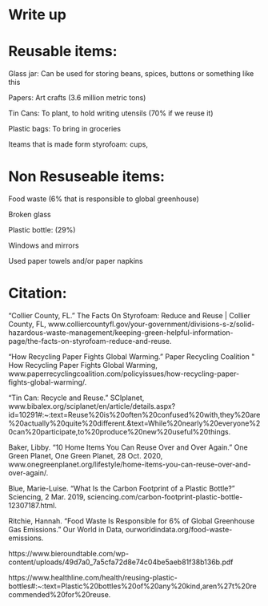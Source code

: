  # Write up
  <h1> Reusable items: </h1>
<p> Glass jar: Can be used for storing beans, spices, buttons or something like this </p>
<p> Papers: Art crafts (3.6 million metric tons) </p>
<p> Tin Cans: To plant, to hold writing utensils (70% if we reuse it) </p>
<p> Plastic bags: To bring in groceries </p> 
Iteams that is made form styrofoam: cups,
<p>  </p>
<h1> Non Resuseable items: </h1>
<p> Food waste (6% that is responsible to global greenhouse) </p>
<p> Broken glass </p>
<p> Plastic bottle: (29%) </p>
<p> Windows and mirrors </p>
<p> Used paper towels and/or paper napkins </p>
<p>  </p>
<h1> Citation: </h1>
<p> “Collier County, FL.” The Facts On Styrofoam: Reduce and Reuse | Collier County, FL, www.colliercountyfl.gov/your-government/divisions-s-z/solid-hazardous-waste-management/keeping-green-helpful-information-page/the-facts-on-styrofoam-reduce-and-reuse. </p> 
<p> “How Recycling Paper Fights Global Warming.” Paper Recycling Coalition " How Recycling Paper Fights Global Warming, www.paperrecyclingcoalition.com/policyissues/how-recycling-paper-fights-global-warming/. </p> 
<p> “Tin Can: Recycle and Reuse.” SCIplanet, www.bibalex.org/sciplanet/en/article/details.aspx?id=10291#:~:text=Reuse%20is%20often%20confused%20with,they%20are%20actually%20quite%20different.&amp;text=While%20nearly%20everyone%20can%20participate,to%20produce%20new%20useful%20things. </p>  
<p> Baker, Libby. “10 Home Items You Can Reuse Over and Over Again.” One Green Planet, One Green Planet, 28 Oct. 2020, www.onegreenplanet.org/lifestyle/home-items-you-can-reuse-over-and-over-again/. </p>
<p> Blue, Marie-Luise. “What Is the Carbon Footprint of a Plastic Bottle?” Sciencing, 2 Mar. 2019, sciencing.com/carbon-footprint-plastic-bottle-12307187.html. </p>  
<p> Ritchie, Hannah. “Food Waste Is Responsible for 6% of Global Greenhouse Gas Emissions.” Our World in Data, ourworldindata.org/food-waste-emissions. </p>
<p> https://www.bieroundtable.com/wp-content/uploads/49d7a0_7a5cfa72d8e74c04be5aeb81f38b136b.pdf </p>
<p> https://www.healthline.com/health/reusing-plastic-bottles#:~:text=Plastic%20bottles%20of%20any%20kind,aren%27t%20recommended%20for%20reuse. </p>
